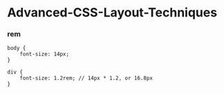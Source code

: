 # Advanced-CSS-Layout-Techniques

### rem

```
body {
    font-size: 14px;
}
 
div {
    font-size: 1.2rem; // 14px * 1.2, or 16.8px
}
```

### 


